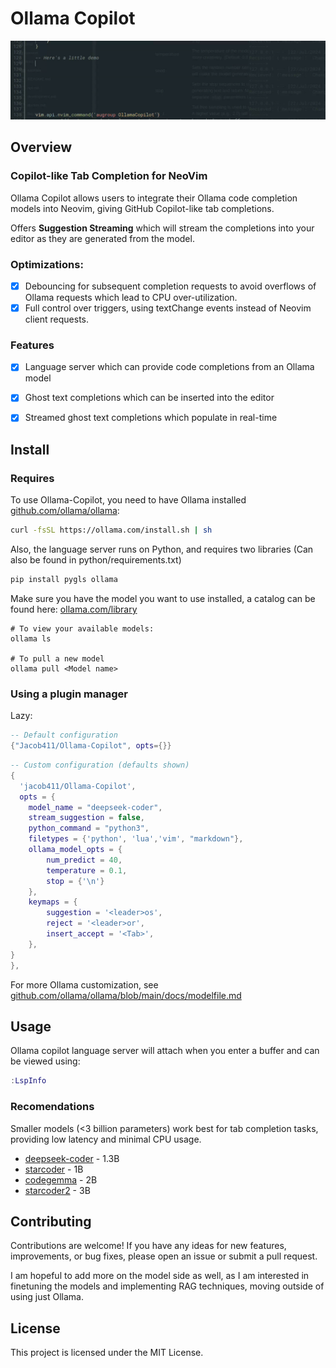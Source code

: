 # Ollama Copilot
<img src="assets/demoV2.gif" width="900"  alt="Demo GIF">


## Overview
### Copilot-like Tab Completion for NeoVim
Ollama Copilot allows users to integrate their Ollama code completion models into Neovim, giving GitHub Copilot-like tab completions.  
  
Offers **Suggestion Streaming** which will stream the completions into your editor as they are generated from the model.

### Optimizations:
- [x] Debouncing for subsequent completion requests to avoid overflows of Ollama requests which lead to CPU over-utilization.
- [x] Full control over triggers, using textChange events instead of Neovim client requests.
### Features
- [x] Language server which can provide code completions from an Ollama model
- [x] Ghost text completions which can be inserted into the editor
- [x] Streamed ghost text completions which populate in real-time


## Install
### Requires
To use Ollama-Copilot, you need to have Ollama installed [github.com/ollama/ollama](https://github.com/ollama/ollama):  
```bash
curl -fsSL https://ollama.com/install.sh | sh
```
Also, the language server runs on Python, and requires two libraries (Can also be found in python/requirements.txt)
```bash
pip install pygls ollama
```
Make sure you have the model you want to use installed, a catalog can be found here: [ollama.com/library](https://ollama.com/library?q=code)
```
# To view your available models:
ollama ls

# To pull a new model
ollama pull <Model name>
```
### Using a plugin manager
Lazy:
```lua
-- Default configuration
{"Jacob411/Ollama-Copilot", opts={}}
```
```lua
-- Custom configuration (defaults shown)
{
  'jacob411/Ollama-Copilot',
  opts = {
    model_name = "deepseek-coder",
    stream_suggestion = false,
    python_command = "python3",
    filetypes = {'python', 'lua','vim', "markdown"},
    ollama_model_opts = {
        num_predict = 40,
        temperature = 0.1,
        stop = {'\n'}
    },
    keymaps = {
        suggestion = '<leader>os',
        reject = '<leader>or',
        insert_accept = '<Tab>',
    },
}
},
```
For more Ollama customization, see [github.com/ollama/ollama/blob/main/docs/modelfile.md](https://github.com/ollama/ollama/blob/main/docs/modelfile.md)

## Usage
Ollama copilot language server will attach when you enter a buffer and can be viewed using:
```lua
:LspInfo
```
### Recomendations
Smaller models (<3 billion parameters) work best for tab completion tasks, providing low latency and minimal CPU usage.
- [deepseek-coder](https://ollama.com/library/deepseek-coder:1.3b) - 1.3B
- [starcoder](https://ollama.com/library/starcoder:1b) - 1B
- [codegemma](https://ollama.com/library/codegemma:2b) - 2B
- [starcoder2](https://ollama.com/library/starcoder2:3b) - 3B
  
## Contributing
Contributions are welcome! If you have any ideas for new features, improvements, or bug fixes, please open an issue or submit a pull request.

I am hopeful to add more on the model side as well, as I am interested in finetuning the models and implementing RAG techniques, moving outside of using just Ollama.

## License
This project is licensed under the MIT License.

